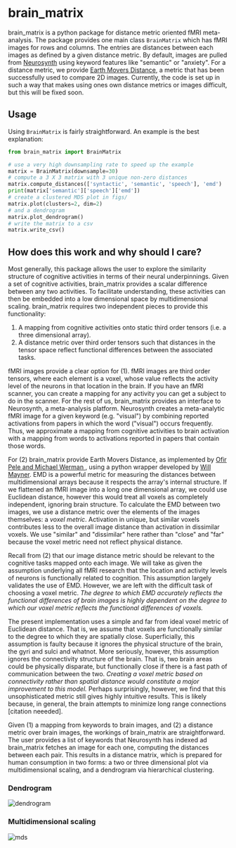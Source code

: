 # brain_matrix

brain_matrix is a python package for distance metric oriented fMRI meta-analysis. The package provides one main class `BrainMatrix` which has fMRI images for rows and columns. The entries are distances between each images as defined by a given distance metric. By default, images are pulled from [Neurosynth](http://www.neurosynth.org) using keyword features like "semantic" or "anxiety". For a distance metric, we provide [Earth Movers Distance](
https://en.wikipedia.org/wiki/Earth_mover%27s_distance), a metric that has been successfully used to compare 2D images. Currently, the code is set up in such a way that makes using ones own distance metrics or images difficult, but this will be fixed soon.

## Usage
Using `BrainMatrix` is fairly straightforward. An example is the best explanation:

```python
from brain_matrix import BrainMatrix

# use a very high downsampling rate to speed up the example
matrix = BrainMatrix(downsample=30)
# compute a 3 X 3 matrix with 3 unique non-zero distances
matrix.compute_distances(['syntactic', 'semantic', 'speech'], 'emd')
print(matrix['semantic']['speech']['emd'])
# create a clustered MDS plot in figs/
matrix.plot(clusters=2, dim=2)
# and a dendrogram
matrix.plot_dendrogram()
# write the matrix to a csv
matrix.write_csv()
```

## How does this work and why should I care?
Most generally, this package allows the user to explore the similarity structure of cognitive activities in terms of their neural underpinnings. Given a set of cognitive activities, brain_matrix provides a scalar difference between any two activities. To facilitate understanding, these activities can then be embedded into a low dimensional space by multidimensional scaling. brain_matrix requires two independent pieces to provide this functionality:

1. A mapping from cognitive activities onto static third order tensors (i.e. a three dimensional array).
2. A distance metric over third order tensors such that distances in the tensor space reflect functional differences between the associated tasks.

fMRI images provide a clear option for (1). fMRI images are third order tensors, where each element is a voxel, whose value reflects the activity level of the neurons in that location in the brain. If you have an fMRI scanner, you can create a mapping for any activity you can get a subject to do in the scanner. For the rest of us, brain_matrix provides an interface to Neurosynth, a meta-analysis platform. Neurosynth creates a meta-analytic fMRI image for a given keyword (e.g. "visual") by combining reported activations from papers in which the word ("visual") occurs frequently. Thus, we approximate a mapping from cognitive activities to brain activation with a mapping from words to activations reported in papers that contain those words.

For (2) brain_matrix provide Earth Movers Distance, as implemented by [Ofir Pele and Michael Werman ](http://www.ariel.ac.il/sites/ofirpele/fastemd/), using a python wrapper developed by [Will Mayner](https://github.com/wmayner/pyemd). EMD is a powerful metric for measuring the distances between multidimensional arrays because it respects the array's internal structure. If we flattened an fMRI image into a long one dimensional array, we could use Euclidean distance, however this would treat all voxels as completely independent, ignoring brain structure. To calculate the EMD between two images, we use a distance metric over the elements of the images themselves: a _voxel metric_. Activation in unique, but similar voxels contributes less to the overall image distance than activation in dissimilar voxels. We use "similar" and "dissimilar" here rather than "close" and "far" because the voxel metric need not reflect physical distance.

Recall from (2) that our image distance metric should be relevant to the cognitive tasks mapped onto each image. We will take as given the assumption underlying all fMRI research that the location and activity levels of neurons is functionally related to cognition. This assumption largely validates the use of EMD. However, we are left with the difficult task of choosing a voxel metric. _The degree to which EMD accurately reflects the functional differences of brain images is highly dependent on the degree to which our voxel metric reflects the functional differences of voxels._

The present implementation uses a simple and far from ideal voxel metric of Euclidean distance. That is, we assume that voxels are functionally similar to the degree to which they are spatially close. Superficially, this assumption is faulty because it ignores the physical structure of the brain, the gyri and sulci and whatnot. More seriously, however, this assumption ignores the connectivity structure of the brain. That is, two brain areas could be physically disparate, but functionally close if there is a fast path of communication between the two. _Creating a voxel metric based on connectivity rather than spatial distance would constitute a major improvement to this model._ Perhaps surprisingly, however, we find that this unsophisticated metric still gives highly intuitive results. This is likely because, in general, the brain attempts to minimize long range connections [citation neeeded].

Given (1) a mapping from keywords to brain images, and (2) a distance metric over brain images, the workings of brain_matrix are straightforward. The user provides a list of keywords that Neurosynth has indexed ad brain_matrix fetches an image for each one, computing the distances between each pair. This results in a distance matrix, which is prepared for human consumption in two forms: a two or three dimensional plot via multidimensional scaling, and a dendrogram via hierarchical clustering.

### Dendrogram
![dendrogram](http://imgur.com/6DGITZ7.png)

### Multidimensional scaling
![mds](http://imgur.com/zfG13O7.png)

